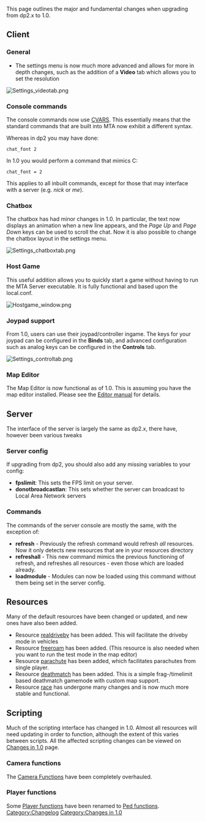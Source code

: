 This page outlines the major and fundamental changes when upgrading from dp2.x to 1.0.

Client
------

### General

-   The settings menu is now much more advanced and allows for more in depth changes, such as the addition of a **Video** tab which allows you to set the resolution

![Settings\_videotab.png](/images/settings_videotab.png)

### Console commands

The console commands now use [CVARS](/docs/console_commands_and_cvars.md "wikilink"). This essentially means that the standard commands that are built into MTA now exhibit a different syntax.

Whereas in dp2 you may have done:

`chat_font 2`

In 1.0 you would perform a command that mimics C:

`chat_font = 2`

This applies to all inbuilt commands, except for those that may interface with a server (e.g. *nick* or *me*).

### Chatbox

The chatbox has had minor changes in 1.0. In particular, the text now displays an animation when a new line appears, and the *Page Up* and *Page Down* keys can be used to scroll the chat. Now it is also possible to change the chatbox layout in the settings menu.

![Settings\_chatboxtab.png](/images/settings_chatboxtab.png)

### Host Game

This useful addition allows you to quickly start a game without having to run the MTA Server executable. It is fully functional and based upon the local.conf.

![Hostgame\_window.png](/images/hostgame_window.png)

### Joypad support

From 1.0, users can use their joypad/controller ingame. The keys for your joypad can be configured in the **Binds** tab, and advanced configuration such as analog keys can be configured in the **Controls** tab.

![Settings\_controltab.png](/images/settings_controltab.png)

### Map Editor

The Map Editor is now functional as of 1.0. This is assuming you have the map editor installed. Please see the [Editor manual](/docs/editor.md "wikilink") for details.

Server
------

The interface of the server is largely the same as dp2.x, there have, however been various tweaks

### Server config

If upgrading from dp2, you should also add any missing variables to your config:

-   **fpslimit**: This sets the FPS limit on your server.
-   **donotbroadcastlan**: This sets whether the server can broadcast to Local Area Network servers

### Commands

The commands of the server console are mostly the same, with the exception of:

-   **refresh** - Previously the refresh command would refresh *all* resources. Now it only detects new resources that are in your resources directory
-   **refreshall** - This new command mimics the previous functioning of refresh, and refreshes all resources - even those which are loaded already.
-   **loadmodule** - Modules can now be loaded using this command without them being set in the server config.

Resources
---------

Many of the default resources have been changed or updated, and new ones have also been added.

-   Resource [realdriveby](http://community.mtasa.com/index.html?p=resources&s=details&id=57) has been added. This will facilitate the driveby mode in vehicles
-   Resource [freeroam](http://community.mtasa.com/index.html?p=resources&s=details&id=43) has been added. (This resource is also needed when you want to run the test mode in the map editor)
-   Resource [parachute](http://code.google.com/p/multitheftauto-resources/source/browse/#svn/trunk/required/parachute) has been added, which facilitates parachutes from single player.
-   Resource [deathmatch](http://multitheftauto-resources.googlecode.com/svn/trunk/optional/deathmatch) has been added. This is a simple frag-/timelimit based deathmatch gamemode with custom map support.
-   Resource [race](http://multitheftauto-resources.googlecode.com/svn/trunk/optional/race/) has undergone many changes and is now much more stable and functional.

Scripting
---------

Much of the scripting interface has changed in 1.0. Almost all resources will need updating in order to function, although the extent of this varies between scripts. All the affected scripting changes can be viewed on [Changes in 1.0](/docs/:category:changes_in_1.0.md "wikilink") page.

### Camera functions

The [Camera Functions](/docs/server_scripting_functions#camera_functions.md "wikilink") have been completely overhauled.

### Player functions

Some [Player functions](/docs/server_scripting_functions#player_functions.md "wikilink") have been renamed to [Ped functions](/Server_Scripting_Functions#Ped_functions.md "wikilink"). [Category:Changelog](/Category:Changelog.md "wikilink") [Category:Changes in 1.0](/Category:Changes_in_1.0.md "wikilink")
